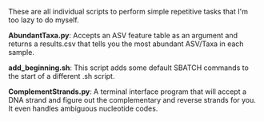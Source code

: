 These are all individual scripts to perform simple repetitive tasks that I'm too lazy to do myself.

**AbundantTaxa.py**: Accepts an ASV feature table as an argument and returns a results.csv that tells you the most abundant ASV/Taxa in each sample.

**add_beginning.sh**: This script adds some default SBATCH commands to the start of a different .sh script.

**ComplementStrands.py**: A terminal interface program that will accept a DNA strand and figure out the complementary and reverse strands for you. It even handles ambiguous nucleotide codes.
